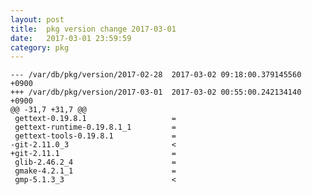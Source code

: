 ```yaml
---
layout: post
title:  pkg version change 2017-03-01
date:   2017-03-01 23:59:59
category: pkg
---
```


    --- /var/db/pkg/version/2017-02-28	2017-03-02 09:18:00.379145560 +0900
    +++ /var/db/pkg/version/2017-03-01	2017-03-02 00:55:00.242134140 +0900
    @@ -31,7 +31,7 @@
     gettext-0.19.8.1                   =
     gettext-runtime-0.19.8.1_1         =
     gettext-tools-0.19.8.1             =
    -git-2.11.0_3                       <
    +git-2.11.1                         =
     glib-2.46.2_4                      =
     gmake-4.2.1_1                      =
     gmp-5.1.3_3                        <
